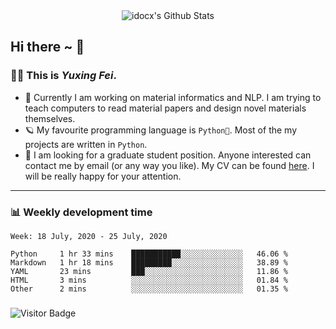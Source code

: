 <div align="center">
    <img align="center" src="https://github-readme-stats.vercel.app/api?username=idocx&show_icons=true&hide_border=true" alt="idocx's Github Stats"></img>
</div>

## Hi there ~ 👋
### 🧑🏻 This is *Yuxing Fei*. ‍

- 🚀 Currently I am working on material informatics and NLP. I am trying to teach computers to read material papers and design novel materials themselves.
- 🪐 My favourite programming language is `Python🐍`. Most of the my projects are written in `Python`.
- 🌌 I am looking for a graduate student position. Anyone interested can contact me by email (or any way you like). My CV can be found [here](https://yuxingfei.com/src/resume.pdf). I will be really happy for your attention.


---

### 📊 Weekly development time
<!--START_SECTION:waka-->
```text
Week: 18 July, 2020 - 25 July, 2020

Python     1 hr 33 mins    ███████████░░░░░░░░░░░░░░   46.06 % 
Markdown   1 hr 18 mins    █████████░░░░░░░░░░░░░░░░   38.89 % 
YAML       23 mins         ███░░░░░░░░░░░░░░░░░░░░░░   11.86 % 
HTML       3 mins          ░░░░░░░░░░░░░░░░░░░░░░░░░   01.84 % 
Other      2 mins          ░░░░░░░░░░░░░░░░░░░░░░░░░   01.35 %
```
<!--END_SECTION:waka-->

### 

![Visitor Badge](https://visitor-badge.laobi.icu/badge?page_id=idocx.idocx)